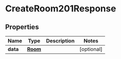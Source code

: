 

# CreateRoom201Response


## Properties

| Name | Type | Description | Notes |
|------------ | ------------- | ------------- | -------------|
|**data** | [**Room**](Room.md) |  |  [optional] |



